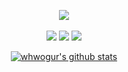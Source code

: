 <div align="center">

<p align="center"><a href="mailto:cjh.lux@gmail.com"><img src="https://img.shields.io/badge/cjh.lux@gmail.com-d14836?style=flat-square&logo=Gmail&logoColor=white&link=cjh.lux@gmail.com"/></a><br><br>
 <img src="https://img.shields.io/badge/.NET-512BD4?style=flat&logo=.NET&logoColor=white"/>
 <img src="https://img.shields.io/badge/Unity-000000?style=flat&logo=Unity&logoColor=white"/>
 <img src="https://img.shields.io/badge/Git-F05032?style=flat&logo=Git&logoColor=white"/>
  
<!-- ![whwogur's github stats](https://github-readme-stats.vercel.app/api?username=whwogur&show_icons=true) -->
[![whwogur's github stats](https://github-readme-stats.vercel.app/api/top-langs/?username=whwogur&show_icons=true&hide_border=true&title_color=004386&icon_color=004386&layout=compact)](https://github.com/whwogur)
</div>
